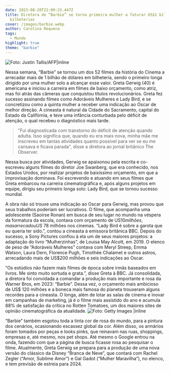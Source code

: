 ```yaml
---
date: 2023-08-20T22:09:23.447Z
title: Diretora de “Barbie” se torna primeira mulher a faturar US$1 bilhão nas
  bilheterias
cover: /images/barbie.webp
author: Carolina Requena
tags:
  - Mundo
highlight: true
theme: "barbie"
---
```

![Foto: Justin Tallis/AFP|inline](/images/barbie.webp)

Nessa semana, “Barbie” se tornou um dos 52 filmes da história do Cinema a arrecadar mais de 1 bilhão de dólares em bilheteria, sendo o primeiro longa dirigido por uma mulher solo a alcançar esse valor. Greta Gerwig (40) é americana e iniciou a carreira em filmes de baixo orçamento, como atriz, mas foi atrás das câmeras que conquistou títulos revolucionários. Greta fez sucesso assinando filmes como Adoráveis Mulheres e Lady Bird, e se concretizou como a quinta mulher a receber uma indicação ao Oscar de melhor direção. A cineasta é natural da Cidade do Sacramento, capital do Estado da Califórnia, e teve uma infância conturbada pelo déficit de atenção, o qual recebeu o diagnóstico mais tarde.

> "Fui diagnosticada com transtorno do déficit de atenção quando adulta. Isso significa que, quando eu era mais nova, minha mãe me inscreveu em tantas atividades quanto possível para ver se eu me cansava e ficava parada", disse a diretora ao jornal britânico The Observer.

Nessa busca por atividades, Gerwig se apaixonou pela escrita e co-escreveu alguns filmes do diretor Joe Swanberg, que era conhecido, nos Estados Unidos, por realizar projetos de baixíssimo orçamento, em que a improvisação dominava. Foi escrevendo e atuando em seus filmes que Greta embarcou na carreira cinematográfica e, após alguns projetos em equipe, dirigiu seu primeiro longa solo: Lady Bird, que se tornou sucesso mundial.

A obra não só trouxe uma indicação ao Oscar para Gerwig, mas provou que seus trabalhos poderiam ser lucrativos. O filme, que acompanha uma adolescente (Saoirse Ronan) em busca de seu lugar no mundo na véspera da formatura da escola, contava com orçamento de US$10 milhões, mas arrecadou US$ 78 milhões nos cinemas. “Lady Bird é sobre a garota que eu queria ter sido.”, contou a cineasta à emissora britânica BBC. Depois do sucesso, a Sony Pictures confiou à ela um de seus maiores projetos: a adaptação do livro “Mulherzinhas”, de Louisa May Alcott, em 2019. O elenco de peso de “Adoráveis Mulheres” contava com Meryl Streep, Emma Watson, Laura Dern, Florence Pugh, Timothée Chalamet e outros astros, arrecadando mais de US$200 milhões e seis indicações ao Oscar.

“Os estúdios não fazem mais filmes de época sobre irmãs baseados em livros. Me sinto muito sortuda e grata.”, disse Greta à BBC. Já consolidada, a diretora foi convidada a comandar a produção mais importante e rosa da Warner Bros, em 2023: “Barbie”. Dessa vez, o orçamento mais ambicioso de US$ 120 milhões e a boneca mais famosa do planeta trouxeram alguns recordes para a cineasta. O longa, além de lotar as salas de cinema e inovar em campanhas de marketing, já é o filme mais assistido do ano e acumula 88% de satisfação da crítica no Rotten Tomatoes, um dos maiores sites de opinião cinematográfica da atualidade.
![Foto: Getty Images |inline](/images/barbie-2.webp)

“Barbie” também esgotou toda a tinta cor de rosa do mundo, para a pintura dos cenários, ocasionando escassez global da cor. Além disso, os armários foram tomados por peças e looks pinks, que reinavam nas ruas, shoppings, empresas e, até mesmo, nos pet shops. Até mesmo o Google entrou na onda, fazendo com que a página de busca ficasse rosa ao pesquisar o filme. Atualmente, Greta Gerwig se prepara para a produção de uma nova versão do clássico da Disney “Branca de Neve”, que contará com Rachel Zegler (“Amor, Sublime Amor”) e Gal Gadot (“Mulher Maravilha”), no elenco, e tem previsão de estreia para 2024.